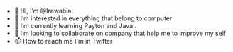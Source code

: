 - 👋 Hi, I’m @Irawabia
- 👀 I’m interested in everything that belong to computer 
- 🌱 I’m currently learning Payton and Java .
- 💞️ I’m looking to collaborate on company that help me to improve my self
- 📫 How to reach me I'm in Twitter 

<!---
Irawabia/Irawabia is a ✨ special ✨ repository because its `README.md` (this file) appears on your GitHub profile.
You can click the Preview link to take a look at your changes.
--->
